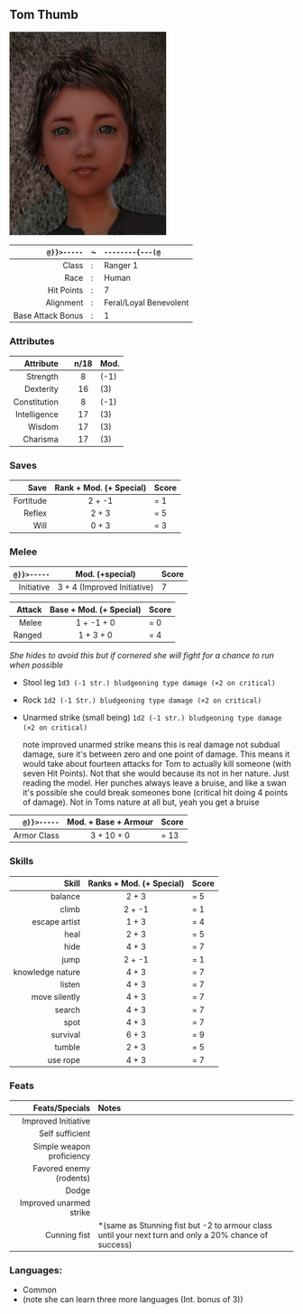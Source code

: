 ## Tom Thumb

![](TomThumb/tomthumb2mugshot_small.png)

`@}}>-----` | ~ | `--------{---(@`
---: | --- | :--- 
Class | : | Ranger 1 
Race | : | Human
Hit Points | : | 7
Alignment | : | Feral/Loyal Benevolent
Base Attack Bonus | : | 1

### Attributes
Attribute |  | n/18 | Mod.
---: | --- | :---: | :---
Strength | | 8 | (-1)
Dexterity | | 16 | (3)
Constitution | | 8 | (-1)
Intelligence | | 17 | (3)
Wisdom |  | 17 | (3)
Charisma |  | 17 | (3)

### Saves
Save | Rank + Mod. (+ Special) | Score
---: | :---: | :---
Fortitude | 2 + -1 | = 1
Reflex | 2 + 3 | = 5
Will | 0 + 3 | = 3

### Melee
`@}}>-----` | Mod. (+special) | Score
---: | :---: | :---
Initiative | 3 + 4 (Improved Initiative) | 7 

Attack | Base + Mod. (+ Special) | Score
---: | :---: | :---
Melee | 1 + -1 + 0 | = 0
Ranged | 1 + 3 + 0 | = 4

*She hides to avoid this but if cornered she will fight for a chance to run when possible*

- Stool leg `1d3 (-1 str.) bludgeoning type damage (×2 on critical)`
- Rock `1d2 (-1 Str.) bludgeoning type damage (×2 on critical)`
- Unarmed strike (small being) `1d2 (-1 str.) bludgeoning type damage (×2 on critical)`

   note improved unarmed strike means this is real damage not subdual damage, sure it's between zero and one point of damage. This means it would take about fourteen attacks for Tom to actually kill someone (with seven Hit Points). Not that she would because its not in her nature. Just reading the model. Her punches always leave a bruise, and like a swan it's possible she could break someones bone (critical hit doing 4 points of damage). Not in Toms nature at all but, yeah you get a bruise

 `@}}>-----` | Mod. + Base + Armour | Score
  ---: | :---: | :---
Armor Class | 3 + 10 + 0 | = 13


### Skills
Skill | Ranks + Mod. (+ Special) | Score
---: | :---: | :---
balance | 2 + 3 | = 5
climb | 2 + -1 | = 1
escape artist | 1 + 3 | = 4
heal | 2 + 3 | = 5
hide | 4 + 3 | = 7
jump | 2 + -1 | = 1
knowledge nature | 4 + 3 | = 7
listen | 4 + 3 | = 7
move silently | 4 + 3 | = 7
search | 4 + 3 | = 7
spot | 4 + 3 | = 7
survival | 6 + 3 | = 9
tumble | 2 + 3 | = 5
use rope | 4 + 3 | = 7

### Feats
Feats/Specials | Notes
---: | :---
Improved Initiative | 
Self sufficient | 
Simple weapon proficiency |
Favored enemy (rodents) |
Dodge |
Improved unarmed strike |
Cunning fist | *(same as Stunning fist but -2 to armour class until your next turn and only a 20% chance of success)

### Languages:
- Common
- (note she can learn three more languages (Int. bonus of 3))

